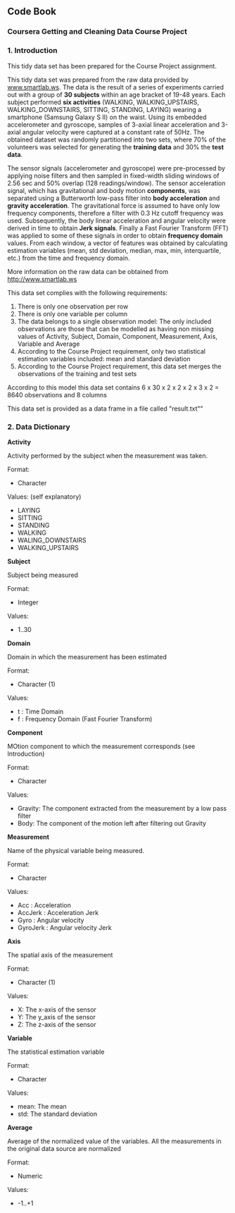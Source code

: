 ## Code Book
### Coursera Getting and Cleaning Data Course Project

### 1. Introduction
This tidy data set has been prepared for the Course Project assignment. 

This tidy data set was prepared from the raw data provided by www.smartlab.ws. The data is the result of a series of experiments carried out with a group of **30 subjects** within an age bracket of 19-48 years. Each subject performed **six activities** (WALKING, WALKING\_UPSTAIRS, WALKING\_DOWNSTAIRS, SITTING, STANDING, LAYING) wearing a smartphone (Samsung Galaxy S II) on the waist. Using its embedded accelerometer and gyroscope, samples of 3-axial linear acceleration and 3-axial angular velocity were captured at a constant rate of 50Hz. The obtained dataset was randomly partitioned into two sets, where 70% of the volunteers was selected for generating the **training data** and 30% the **test data**. 

The sensor signals (accelerometer and gyroscope) were pre-processed by applying noise filters and then sampled in fixed-width sliding windows of 2.56 sec and 50% overlap (128 readings/window). The sensor acceleration signal, which has gravitational and body motion **components**, was separated using a Butterworth low-pass filter into **body acceleration** and **gravity acceleration**. The gravitational force is assumed to have only low frequency components, therefore a filter with 0.3 Hz cutoff frequency was used. Subsequently, the body linear acceleration and angular velocity were derived in time to obtain **Jerk signals**. Finally a Fast Fourier Transform (FFT) was applied to some of these signals in order to obtain **frequency domain** values. From each window, a vector of features was obtained by calculating estimation variables (mean, std deviation, median, max, min, interquartile, etc.) from the time and frequency domain.

More information on the raw data can be obtained from http://www.smartlab.ws

This data set complies with the following requirements:

1. There is only one observation per row
2. There is only one variable per column
3. The data belongs to a single observation model: The only included observations are those that can be modelled as having non missing values of Activity, Subject, Domain, Component, Measurement, Axis, Variable and Average
4. According to the Course Project requirement, only two statistical estimation variables included: mean and standard deviation
5. According to the Course Project requirement, this data set merges the observations of the training and test sets

According to this model this data set contains 6 x 30 x 2 x 2 x 2 x 3 x 2 = 8640 observations and 8 columns

This data set is provided as a data frame in a file called "result.txt""

### 2. Data Dictionary

__Activity__

Activity performed by the subject when the measurement was taken.

Format: 

* Character

Values: (self explanatory)

* LAYING     
* SITTING
* STANDING
* WALKING
* WALING_DOWNSTAIRS
* WALKING_UPSTAIRS

__Subject__

Subject being measured

Format: 

* Integer

Values: 

* 1..30

__Domain__

Domain in which the measurement has been estimated

Format: 

* Character (1)

Values:

* t : Time Domain
* f : Frequency Domain (Fast Fourier Transform)

__Component__

MOtion component to which the measurement corresponds (see Introduction)

Format:

* Character

Values:

* Gravity: The component extracted from the measurement by a low pass filter
* Body: The component of the motion left after filtering out Gravity


__Measurement__

Name of the physical variable being measured.  

Format:

* Character

Values:

* Acc : Acceleration
* AccJerk : Acceleration Jerk
* Gyro : Angular velocity
* GyroJerk : Angular velocity Jerk

__Axis__

The spatial axis of the measurement

Format:

* Character (1)

Values:

* X: The x-axis of the sensor
* Y: The y_axis of the sensor
* Z: The z-axis of the sensor


__Variable__

The statistical estimation variable

Format:

* Character

Values:

* mean: The mean
* std: The standard deviation


__Average__

Average of the normalized value of the variables. All the measurements in the original data source are normalized

Format:

* Numeric

Values:

* -1..+1